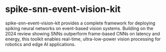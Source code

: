 # spike-snn-event-vision-kit
spike-snn-event-vision-kit provides a complete framework for deploying spiking neural networks on event-based vision systems. Building on the 2024 review showing SNNs outperform frame-based CNNs on latency and energy, this toolkit enables real-time, ultra-low-power vision processing for robotics and edge AI applications.
